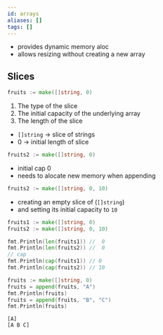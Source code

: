 ```yaml
---
id: arrays
aliases: []
tags: []
---
```


- provides dynamic memory aloc
- allows resizing without creating a new array


## Slices
  
```go
fruits := make([]string, 0)
```
1. The type of the slice 
2. The initial capacity of the underlying array
3. The length of the slice

- `[]string` -> slice of strings
- 0 -> initial length of slice

```go
fruits2 := make([]string, 0)
```
- initial cap 0 
- needs to alocate new memory when appending
```go
fruits2 := make([]string, 0, 10)
```
- creating an empty slice of (`[]string`)
- and setting its initial capacity to `10` 

```go
fruits1 := make([]string, 0)
fruits2 := make([]string, 0, 10)

fmt.Println(len(fruits1)) //  0
fmt.Println(len(fruits2)) //  0
// cap
fmt.Println(cap(fruits1)) // 0
fmt.Println(cap(fruits2)) // 10
```
```go
fruits := make([]string, 0)
fruits = append(fruits, "A")
fmt.Println(fruits)
fruits = append(fruits, "B", "C")
fmt.Println(fruits)
```
```
[A]
[A B C]
```
